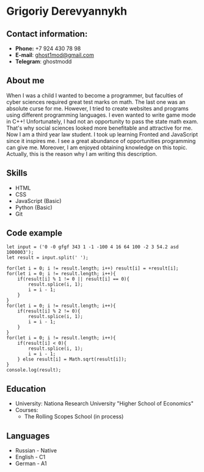 # Grigoriy Derevyannykh
## Contact information:
* **Phone:** +7 924 430 78 98
* **E-mail**: ghost1mod@gmail.com
* **Telegram**: ghostmodd

## About me
When I was a child I wanted to become a programmer, but faculties of cyber sciences required great test marks on math. The last one was an absolute curse for me. However, I tried to create websites and programs using different programming languages. I even wanted to write game mode in C++!
Unfortunately, I had not an opportunity to pass the state math exam. That's why social sciences looked more benefitable and attractive for me.
Now I am a third year law student. I took up learning Fronted and JavaScript since it inspires me. I see a great abundance of opportunities programming can give me. Moreover, I am enjoyed obtaining knowledge on this topic. Actually, this is the reason why I am writing this description.

## Skills
* HTML
* CSS
* JavaScript (Basic)
* Python (Basic)
* Git

## Code example
```
let input = ('0 -0 gfgf 343 1 -1 -100 4 16 64 100 -2 3 54.2 asd 1000003');
let result = input.split(' ');

for(let i = 0; i != result.length; i++) result[i] = +result[i];
for(let i = 0; i != result.length; i++){
    if(result[i] % 1 != 0 || result[i] == 0){
        result.splice(i, 1);
        i = i - 1;
    }
}
for(let i = 0; i != result.length; i++){
    if(result[i] % 2 != 0){
        result.splice(i, 1);
        i = i - 1;
    }
}
for(let i = 0; i != result.length; i++){
    if(result[i] < 0){
        result.splice(i, 1);
        i = i - 1;
    } else result[i] = Math.sqrt(result[i]);
}
console.log(result);
```

## Education
* University: Nationa Research University "Higher School of Economics"
* Courses:
    * The Rolling Scopes School (in process)

## Languages
* Russian - Native
* English - C1
* German - A1